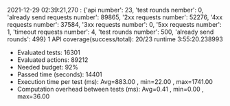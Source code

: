 2021-12-29 02:39:21,270 : {'api number': 23, 'test rounds nember': 0, 'already send requests number': 89865, '2xx requests number': 52276, '4xx requests number': 37584, '3xx requests number': 0, '5xx requests number': 1, 'timeout requests number': 4, 'test rounds number': 500, 'already send rounds': 499}
1
API coverage(success/total): 20/23
runtime 3:55:20.238993

* Evaluated tests: 16301
* Evaluated actions: 89212
* Needed budget: 92%
* Passed time (seconds): 14401
* Execution time per test (ms): Avg=883.00 , min=22.00 , max=1741.00
* Computation overhead between tests (ms): Avg=0.41 , min=0.00 , max=36.00
